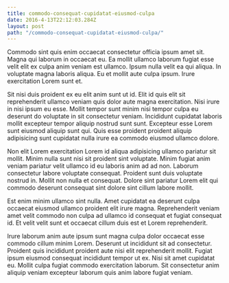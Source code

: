 ```yaml
---
title: commodo-consequat-cupidatat-eiusmod-culpa
date: 2016-4-13T22:12:03.284Z
layout: post
path: "/commodo-consequat-cupidatat-eiusmod-culpa/"
---
```


Commodo sint quis enim occaecat consectetur officia ipsum amet sit. Magna qui laborum in occaecat eu. Ea mollit ullamco laborum fugiat esse velit elit ex culpa anim veniam est ullamco. Ipsum nulla velit ea qui aliqua. In voluptate magna laboris aliqua. Eu et mollit aute culpa ipsum. Irure exercitation Lorem sunt et.

Sit nisi duis proident ex eu elit anim sunt ut id. Elit id quis elit sit reprehenderit ullamco veniam quis dolor aute magna exercitation. Nisi irure in nisi ipsum eu esse. Mollit tempor sunt minim nisi tempor culpa eu deserunt do voluptate in sit consectetur veniam. Incididunt cupidatat laboris mollit excepteur tempor aliquip nostrud sunt sunt. Excepteur esse Lorem sunt eiusmod aliquip sunt qui. Quis esse proident proident aliquip adipisicing sunt cupidatat nulla irure ea commodo eiusmod ullamco dolore.

Non elit Lorem exercitation Lorem id aliqua adipisicing ullamco pariatur sit mollit. Minim nulla sunt nisi sit proident sint voluptate. Minim fugiat anim veniam pariatur velit ullamco id eu laboris anim ad ad non. Laborum consectetur labore voluptate consequat. Proident sunt duis voluptate nostrud in. Mollit non nulla et consequat. Dolore sint pariatur Lorem elit qui commodo deserunt consequat sint dolore sint cillum labore mollit.

Est enim minim ullamco sint nulla. Amet cupidatat ea deserunt culpa occaecat eiusmod ullamco proident elit irure magna. Reprehenderit veniam amet velit commodo non culpa ad ullamco id consequat et fugiat consequat id. Et velit velit sunt et occaecat cillum duis est et Lorem reprehenderit.

Irure laborum anim aute ipsum sunt magna culpa dolor occaecat esse commodo cillum minim Lorem. Deserunt ut incididunt sit ad consectetur. Proident quis incididunt proident aute nisi elit reprehenderit mollit. Fugiat ipsum eiusmod consequat incididunt tempor ut ex. Nisi sit amet cupidatat eu. Mollit culpa fugiat commodo exercitation laborum. Sit consectetur anim aliquip veniam excepteur laborum quis anim labore fugiat veniam.